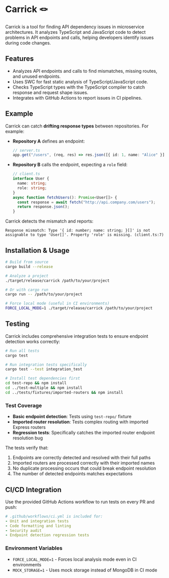 # Carrick 🪢

Carrick is a tool for finding API dependency issues in microservice architectures. It analyzes TypeScript and JavaScript code to detect problems in API endpoints and calls, helping developers identify issues during code changes.

## Features
- Analyzes API endpoints and calls to find mismatches, missing routes, and unused endpoints.
- Uses SWC for fast static analysis of TypeScript/JavaScript code.
- Checks TypeScript types with the TypeScript compiler to catch response and request shape issues.
- Integrates with GitHub Actions to report issues in CI pipelines.

## Example
Carrick can catch **drifting response types** between repositories. For example:

- **Repository A** defines an endpoint:
  ```typescript
  // server.ts
  app.get("/users", (req, res) => res.json([{ id: 1, name: "Alice" }]));
  ```

- **Repository B** calls the endpoint, expecting a `role` field:
  ```typescript
  // client.ts
  interface User {
    name: string;
    role: string;
  }
  async function fetchUsers(): Promise<User[]> {
    const response = await fetch("http://api.company.com/users");
    return response.json();
  }
  ```

Carrick detects the mismatch and reports:
```
Response mismatch: Type '{ id: number; name: string; }[]' is not assignable to type 'User[]'. Property 'role' is missing. (client.ts:7)
```

## Installation & Usage

```bash
# Build from source
cargo build --release

# Analyze a project
./target/release/carrick /path/to/your/project

# Or with cargo run
cargo run -- /path/to/your/project

# Force local mode (useful in CI environments)
FORCE_LOCAL_MODE=1 ./target/release/carrick /path/to/your/project
```

## Testing

Carrick includes comprehensive integration tests to ensure endpoint detection works correctly:

```bash
# Run all tests
cargo test

# Run integration tests specifically
cargo test --test integration_test

# Install test dependencies first
cd test-repo && npm install
cd ../test-multiple && npm install
cd ../tests/fixtures/imported-routers && npm install
```

### Test Coverage

- **Basic endpoint detection**: Tests using `test-repo/` fixture
- **Imported router resolution**: Tests complex routing with imported Express routers
- **Regression tests**: Specifically catches the imported router endpoint resolution bug

The tests verify that:
1. Endpoints are correctly detected and resolved with their full paths
2. Imported routers are processed correctly with their imported names
3. No duplicate processing occurs that could break endpoint resolution
4. The number of detected endpoints matches expectations

## CI/CD Integration

Use the provided GitHub Actions workflow to run tests on every PR and push:

```yaml
# .github/workflows/ci.yml is included for:
- Unit and integration tests
- Code formatting and linting
- Security audit
- Endpoint detection regression tests
```

### Environment Variables

- `FORCE_LOCAL_MODE=1` - Forces local analysis mode even in CI environments
- `MOCK_STORAGE=1` - Uses mock storage instead of MongoDB in CI mode
